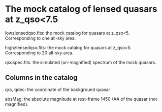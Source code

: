 # The mock catalog of lensed quasars at z_qso<7.5

lowzlensedqso.fits: the mock catalog for quasars at z_qso<5. Corresponding to one all-sky area.

highzlensedqso.fits: the mock catalog for quasars at z_qso>5. Corresponding to 20 all-sky area.

qsospec.fits: the simulated (un-magnified) spectrum of the mock quasars.

## Columns in the catalog

qra, qdec: the coordinate of the background quasar

absMag: the absolute magnitude at rest-frame 1450 \AA of the quasar (not magnified).
